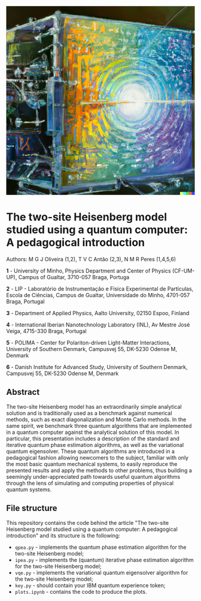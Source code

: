 <picture>
    <img src=".media/logo.png">
</picture>
  
# The two-site Heisenberg model studied using a quantum computer: A pedagogical introduction

Authors:
M G J Oliveira (1,2), T V C Antão (2,3), N M R Peres (1,4,5,6)

**1** - University of Minho, Physics Department and Center of Physics (CF-UM-UP), Campus of Gualtar, 3710-057 Braga, Portuga

**2** - LIP - Laboratório de Instrumentação e Física Experimental de Partículas, Escola de Ciências, Campus de Gualtar, Universidade do Minho, 
4701-057 Braga, Portugal

**3** - Department of Applied Physics, Aalto University, 02150 Espoo, Finland

**4** - International Iberian Nanotechnology Laboratory (INL), Av Mestre José Veiga, 4715-330 Braga, Portugal

**5** - POLIMA - Center for Polariton-driven Light-Matter Interactions, University of Southern Denmark, Campusvej 55, DK-5230 Odense M, Denmark

**6** - Danish Institute for Advanced Study, University of Southern Denmark, Campusvej 55, DK-5230 Odense M, Denmark


## Abstract

The two-site Heisenberg model has an extraordinarily simple analytical solution and is traditionally used as a benchmark against numerical methods, such as exact diagonalization and Monte Carlo methods.  In the same spirit, we benchmark three quantum algorithms that are implemented in a quantum computer against the analytical solution of this model. In particular, this presentation includes a description of the standard and iterative quantum phase estimation algorithms, as well as the variational quantum eigensolver. These quantum algorithms are introduced in a pedagogical fashion allowing newcomers to the subject, familiar with only the most basic quantum mechanical systems, to easily reproduce the presented results and apply the methods to other problems, thus building a seemingly under-appreciated path towards useful quantum algorithms through the lens of simulating and computing properties of physical quantum systems.

## File structure
This repository contains the code behind the article "The two-site Heisenberg model studied using a quantum computer: A pedagogical introduction" and its structure is the following:

- `qpea.py` - implements the quantum phase estimation algorithm for the two-site Heisenberg model;
- `ipea.py` - implements the (quantum) iterative phase estimation algorithm for the two-site Heisenberg model;
- `vqe.py` - implements the variational quantum eigensolver algorithm for the two-site Heisenberg model;
- `key.py` - should contain your IBM quantum experience token;
- `plots.ipynb` - contains the code to produce the plots.